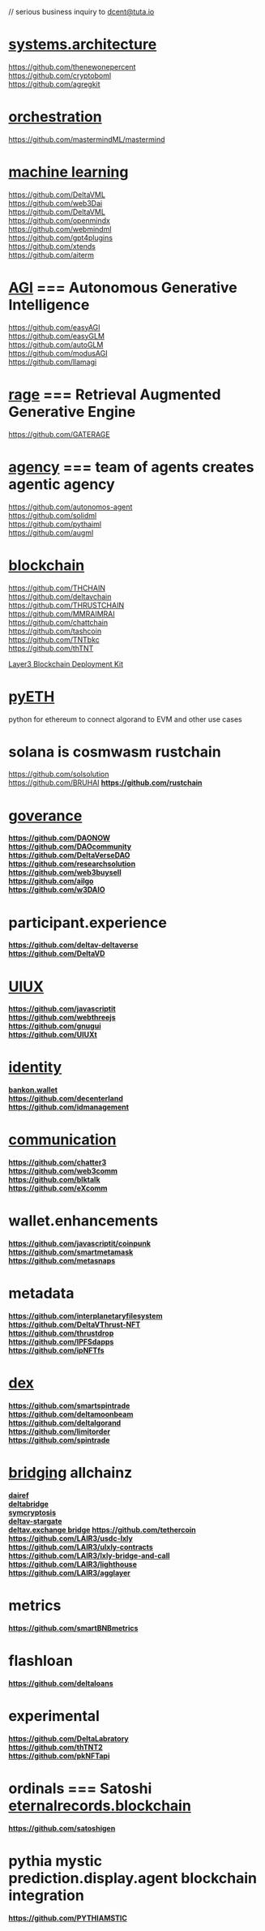 // serious business inquiry to dcent@tuta.io
# <a href="https://github.com/bankonme">systems.architecture</a>
https://github.com/thenewonepercent<br />
https://github.com/cryptoboml<br />
https://github.com/agregkit<br />

# <a href="https://github.com/mastermindML">orchestration</a>
https://github.com/mastermindML/mastermind<br />

# <a href="Professor-Codephreak">machine learning</a>
https://github.com/DeltaVML<br />
https://github.com/web3Dai<br />
https://github.com/DeltaVML<br />
https://github.com/openmindx<br />
https://github.com/webmindml<br />
https://github.com/gpt4plugins<br />
https://github.com/xtends<br />
https://github.com/aiterm<br />

# <a href="https://github.com/easyGLM/ezAGI">AGI</a> === Autonomous Generative Intelligence
https://github.com/easyAGI<br />
https://github.com/easyGLM<br />
https://github.com/autoGLM<br />
https://github.com/modusAGI<br />
https://github.com/llamagi<br />

# <a href="https://rage.pythai.net">rage</a> === Retrieval Augmented Generative Engine
https://github.com/GATERAGE<br />

# <a href="https://gpt.pythai.net">agency</a> === team of agents creates agentic agency
https://github.com/autonomos-agent<br />
https://github.com/solidml<br />
https://github.com/pythaiml<br />
https://github.com/augml<br />

# <a href="https://tnt.exchange">blockchain</a>
https://github.com/THCHAIN<br />
https://github.com/deltavchain<br />
https://github.com/THRUSTCHAIN<br />
https://github.com/MMRAIMRAI<br />
https://github.com/chattchain<br />
https://github.com/tashcoin<br />
https://github.com/TNTbkc<br />
https://github.com/thTNT<br />

[Layer3 Blockchain Deployment Kit](https://github.com/LAIR3/BDK5)

# <a href="https://github.com/pyeth">pyETH</a>
python for ethereum to connect algorand to EVM and other use cases

# solana is cosmwasm rustchain
https://github.com/solsolution<br />
https://github.com/BRUHAI<b />
https://github.com/rustchain<br />

# <a href="https://chatgpt.com/g/g-OO5zCdfSA-daonow">goverance</a>
https://github.com/DAONOW<br />
https://github.com/DAOcommunity<br />
https://github.com/DeltaVerseDAO<br />
https://github.com/researchsolution<br />
https://github.com/web3buysell<br />
https://github.com/ailgo<br />
https://github.com/w3DAIO<br />

# participant.experience
https://github.com/deltav-deltaverse<br />
https://github.com/DeltaVD<br />

# <a href="https://github.com/gnugui">UIUX</a><br />
https://github.com/javascriptit<br />
https://github.com/webthreejs<br />
https://github.com/gnugui<br />
https://github.com/UIUXt<br />

# <a href="https://x.com/bankonwallet">identity</a>
<a href="https://github.com/bankonvault">bankon.wallet<br />
https://github.com/decenterland<br />
https://github.com/idmanagement<br />

# <a href="https://ud.me/bankon.wallet">communication</a>
https://github.com/chatter3<br />
https://github.com/web3comm<br />
https://github.com/blktalk<br />
https://github.com/eXcomm<br />

# wallet.enhancements
https://github.com/javascriptit/coinpunk<br />
https://github.com/smartmetamask<br />
https://github.com/metasnaps<br />

# metadata
https://github.com/interplanetaryfilesystem<br />
https://github.com/DeltaVThrust-NFT<br />
https://github.com/thrustdrop<br />
https://github.com/IPFSdapps<br />
https://github.com/ipNFTfs<br />

# <a href="https://deltav.exchange">dex</a>
https://github.com/smartspintrade<br />
https://github.com/deltamoonbeam<br />
https://github.com/deltalgorand<br />
https://github.com/limitorder<br />
https://github.com/spintrade<br />

# <a href="https://github.com/deltabridge">bridging</a> allchainz
<a href="https://github.com/dairef">dairef</a><br />
<a href="https://github.com/deltabridge">deltabridge</a><br />
<a href="https://github.com/symcryptosis">symcryptosis</a><br />
<a href="https://github.com/THRUSTDeltaV/DELTAVstargaterouter.sol">deltav-stargate<br />
<a href="https://deltav.exchange">deltav.exchange bridge</a>
https://github.com/tethercoin<br />
https://github.com/LAIR3/usdc-lxly<br />
https://github.com/LAIR3/ulxly-contracts<br />
https://github.com/LAIR3/lxly-bridge-and-call<br />
https://github.com/LAIR3/lighthouse<br />
https://github.com/LAIR3/agglayer<br  />

# metrics
https://github.com/smartBNBmetrics<br />

# flashloan
https://github.com/deltaloans<br />

# experimental
https://github.com/DeltaLabratory<br />
https://github.com/thTNT2<br />
https://github.com/pkNFTapi<br />

# ordinals === Satoshi <a href="https://ud.me/eternalrecords.blockchain">eternalrecords.blockchain</a>
https://github.com/satoshigen<br />

# pythia mystic prediction.display.agent blockchain integration
https://github.com/PYTHIAMSTIC<br />



